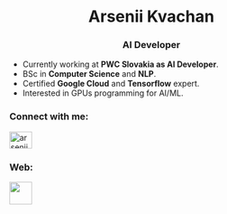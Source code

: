 <h1 align="center">Arsenii Kvachan</h1>
<h3 align="center">AI Developer</h3>

- Currently working at **PWC Slovakia as AI Developer**.
- BSc in **Computer Science** and **NLP**.
- Certified **Google Cloud** and **Tensorflow** expert.
- Interested in GPUs programming for AI/ML.

<h3 align="left">Connect with me:</h3>
<p align="left">
<a href="https://linkedin.com/in/arseniikvachan" target="blank"><img align="center" src="https://raw.githubusercontent.com/rahuldkjain/github-profile-readme-generator/master/src/images/icons/Social/linked-in-alt.svg" alt="arsenii kvachan" height="30" width="40" /></a>
</p>

<h3 align="left">Web:</h3>
<p align="left">
<a href="https://www.cip.ifi.lmu.de/~arsenii/" target="blank"><img align="center" src="https://www.pngkey.com/png/full/131-1312432_website-logo-png-transparent-background-image-black-logo.png" height="40" width="40" /></a>
</p>

